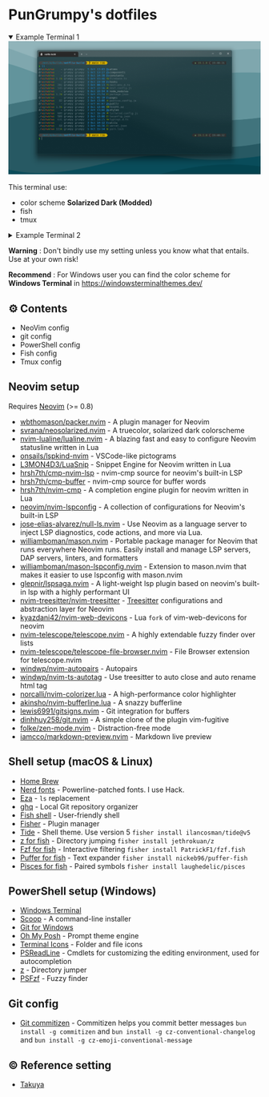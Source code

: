 # PunGrumpy's dotfiles

<details open>
    <summary>Example Terminal 1</summary>
    <img src="./images/example-terminal-1.png"
        alt="Example Terminal 1" />
    <p>This terminal use:</p>
    <ul>
        <li>color scheme <strong>Solarized Dark (Modded)</strong></li>
        <li>fish</li>
        <li>tmux</li>
    </ul>
</details>

<details>
    <summary>Example Terminal 2</summary>
    <img src="./images/example-terminal-2.png"
        alt="Example Terminal 2" />
    <p>This terminal use:</p>
    <ul>
        <li>color scheme <strong>One Half Dark (Modded)</strong></li>
        <li>powershell</li>
    </ul>
</details>

**Warning** : Don't bindly use my setting unless you know what that entails. Use at your own risk!

**Recommend** : For Windows user you can find the color scheme for **Windows Terminal** in https://windowsterminalthemes.dev/

## ⚙️ Contents

- NeoVim config
- git config
- PowerShell config
- Fish config
- Tmux config

## Neovim setup

Requires [Neovim](https://neovim.io/) (>= 0.8)

- [wbthomason/packer.nvim](https://github.com/wbthomason/packer.nvim) - A plugin manager for Neovim
- [svrana/neosolarized.nvim](https://github.com/svrana/neosolarized.nvim) - A truecolor, solarized dark colorscheme
- [nvim-lualine/lualine.nvim](https://github.com/nvim-lualine/lualine.nvim) - A blazing fast and easy to configure Neovim statusline written in Lua
- [onsails/lspkind-nvim](https://github.com/onsails/lspkind-nvim) - VSCode-like pictograms
- [L3MON4D3/LuaSnip](https://github.com/L3MON4D3/LuaSnip) - Snippet Engine for Neovim written in Lua
- [hrsh7th/cmp-nvim-lsp](https://github.com/hrsh7th/cmp-nvim-lsp) - nvim-cmp source for neovim's built-in LSP
- [hrsh7th/cmp-buffer](https://github.com/hrsh7th/cmp-buffer) - nvim-cmp source for buffer words
- [hrsh7th/nvim-cmp](https://github.com/hrsh7th/nvim-cmp) - A completion engine plugin for neovim written in Lua
- [neovim/nvim-lspconfig](https://github.com/neovim/nvim-lspconfig) - A collection of configurations for Neovim's built-in LSP
- [jose-elias-alvarez/null-ls.nvim](https://github.com/jose-elias-alvarez/null-ls.nvim) - Use Neovim as a language server to inject LSP diagnostics, code actions, and more via Lua.
- [williamboman/mason.nvim](https://github.com/williamboman/mason.nvim) - Portable package manager for Neovim that runs everywhere Neovim runs. Easily install and manage LSP servers, DAP servers, linters, and formatters
- [williamboman/mason-lspconfig.nvim](https://github.com/williamboman/mason-lspconfig.nvim) - Extension to mason.nvim that makes it easier to use lspconfig with mason.nvim
- [glepnir/lspsaga.nvim](https://github.com/glepnir/lspsaga.nvim) - A light-weight lsp plugin based on neovim's built-in lsp with a highly performant UI
- [nvim-treesitter/nvim-treesitter](https://github.com/nvim-treesitter/nvim-treesitter) - [Treesitter](https://github.com/tree-sitter/tree-sitter) configurations and abstraction layer for Neovim
- [kyazdani42/nvim-web-devicons](https://github.com/kyazdani42/nvim-web-devicons) - Lua `fork` of vim-web-devicons for neovim
- [nvim-telescope/telescope.nvim](https://github.com/nvim-telescope/telescope.nvim) - A highly extendable fuzzy finder over lists
- [nvim-telescope/telescope-file-browser.nvim](https://github.com/nvim-telescope/telescope-file-browser.nvim) - File Browser extension for telescope.nvim
- [windwp/nvim-autopairs](https://github.com/windwp/nvim-autopairs) - Autopairs
- [windwp/nvim-ts-autotag](https://github.com/windwp/nvim-ts-autotag) - Use treesitter to auto close and auto rename html tag
- [norcalli/nvim-colorizer.lua](https://github.com/norcalli/nvim-colorizer.lua) - A high-performance color highlighter
- [akinsho/nvim-bufferline.lua](https://github.com/akinsho/nvim-bufferline.lua) - A snazzy bufferline
- [lewis6991/gitsigns.nvim](https://github.com/lewis6991/gitsigns.nvim) - Git integration for buffers
- [dinhhuy258/git.nvim](https://github.com/dinhhuy258/git.nvim) - A simple clone of the plugin vim-fugitive
- [folke/zen-mode.nvim](https://github.com/folke/zen-mode.nvim) - Distraction-free mode
- [iamcco/markdown-preview.nvim](https://github.com/iamcco/markdown-preview.nvim) - Markdown live preview

## Shell setup (macOS & Linux)

- [Home Brew](https://brew.sh/)
- [Nerd fonts](https://github.com/ryanoasis/nerd-fonts) - Powerline-patched fonts. I use Hack.
- [Eza](https://eza.rocks/) - `ls` replacement
- [ghq](https://github.com/x-motemen/ghq) - Local Git repository organizer
- [Fish shell](https://fishshell.com/) - User-friendly shell
- [Fisher](https://github.com/jorgebucaran/fisher) - Plugin manager
- [Tide](https://github.com/IlanCosman/tide) - Shell theme. Use version 5 `fisher install ilancosman/tide@v5`
- [z for fish](https://github.com/jethrokuan/z) - Directory jumping `fisher install jethrokuan/z`
- [Fzf for fish](https://github.com/PatrickF1/fzf.fish) - Interactive filtering `fisher install PatrickF1/fzf.fish`
- [Puffer for fish](https://github.com/nickeb96/puffer-fish) - Text expander `fisher install nickeb96/puffer-fish`
- [Pisces for fish](https://github.com/laughedelic/pisces) - Paired symbols `fisher install laughedelic/pisces`

## PowerShell setup (Windows)

- [Windows Terminal](https://apps.microsoft.com/store/detail/windows-terminal/9N0DX20HK701?hl=th-th&gl=th)
- [Scoop](https://scoop.sh/) - A command-line installer
- [Git for Windows](https://gitforwindows.org/)
- [Oh My Posh](https://ohmyposh.dev/) - Prompt theme engine
- [Terminal Icons](https://github.com/devblackops/Terminal-Icons) - Folder and file icons
- [PSReadLine](https://docs.microsoft.com/en-us/powershell/module/psreadline/) - Cmdlets for customizing the editing environment, used for autocompletion
- [z](https://www.powershellgallery.com/packages/z) - Directory jumper
- [PSFzf](https://github.com/kelleyma49/PSFzf) - Fuzzy finder

## Git config

- [Git commitizen](https://github.com/commitizen/cz-cli) - Commitizen helps you commit better messages `bun install -g commitizen` and `bun install -g cz-conventional-changelog` and `bun install -g cz-emoji-conventional-message`

## ©️ Reference setting

- [Takuya](https://github.com/craftzdog/dotfiles-public)
